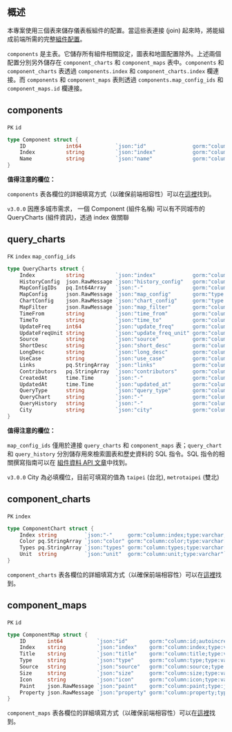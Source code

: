## 概述

本專案使用三個表來儲存儀表板組件的配置。當這些表連接 (join) 起來時，將能組成前端所需的完整[組件配置](/front-end/introduction-to-components)。

`components` 是主表。它儲存所有組件相關設定，圖表和地圖配置除外。上述兩個配置分別另外儲存在 `component_charts` 和 `component_maps` 表中。`components` 和 `component_charts` 表透過 `components.index` 和 `component_charts.index` 欄連接。而 `components` 和 `component_maps` 表則透過 `components.map_config_ids` 和 `component_maps.id` 欄連接。

## components

`PK` `id`

```go
type Component struct {
	ID             int64           `json:"id"               gorm:"column:id;autoincrement;primaryKey"`
	Index          string          `json:"index"            gorm:"column:index;type:varchar;unique;not null"`
	Name           string          `json:"name"             gorm:"column:name;type:varchar;not null"`
}
```

**值得注意的欄位：**

`components` 表各欄位的詳細填寫方式（以確保前端相容性）可以在[這裡](/front-end/introduction-to-components)找到。

`v3.0.0`
因應多城市需求， 一個 Component (組件名稱) 可以有不同城市的 QueryCharts (組件資訊)，透過 index 做關聯



## query_charts

`FK` `index` `map_config_ids`

```go
type QueryCharts struct {
	Index          string          `json:"index"            gorm:"column:index;type:varchar;unique;not null"     `
	HistoryConfig  json.RawMessage `json:"history_config"   gorm:"column:history_config;type:json"`
	MapConfigIDs   pq.Int64Array   `json:"-"                gorm:"column:map_config_ids;type:integer[]"`
	MapConfig      json.RawMessage `json:"map_config"       gorm:"type:json"`
	ChartConfig    json.RawMessage `json:"chart_config"     gorm:"type:json"`
	MapFilter      json.RawMessage `json:"map_filter"       gorm:"column:map_filter;type:json"`
	TimeFrom       string          `json:"time_from"        gorm:"column:time_from;type:varchar"`
	TimeTo         string          `json:"time_to"          gorm:"column:time_to;type:varchar"`
	UpdateFreq     int64           `json:"update_freq"      gorm:"column:update_freq;type:integer"`
	UpdateFreqUnit string          `json:"update_freq_unit" gorm:"column:update_freq_unit;type:varchar"`
	Source         string          `json:"source"           gorm:"column:source;type:varchar"`
	ShortDesc      string          `json:"short_desc"       gorm:"column:short_desc;type:text"`
	LongDesc       string          `json:"long_desc"        gorm:"column:long_desc;type:text"`
	UseCase        string          `json:"use_case"         gorm:"column:use_case;type:text"`
	Links          pq.StringArray  `json:"links"            gorm:"column:links;type:text[]"`
	Contributors   pq.StringArray  `json:"contributors"     gorm:"column:contributors;type:text[]"`
	CreatedAt      time.Time       `json:"-"                gorm:"column:created_at;type:timestamp with time zone;not null"`
	UpdatedAt      time.Time       `json:"updated_at"       gorm:"column:updated_at;type:timestamp with time zone;not null"`
	QueryType      string          `json:"query_type"       gorm:"column:query_type;type:varchar"`
	QueryChart     string          `json:"-"                gorm:"column:query_chart;type:text"`
	QueryHistory   string          `json:"-"                gorm:"column:query_history;type:text"`
	City           string          `json:"city"             gorm:"column:city;type:text"`
}
```

**值得注意的欄位：**

`map_config_ids` 僅用於連接 `query_charts` 和 `component_maps` 表；`query_chart` 和 `query_history` 分別儲存用來檢索圖表和歷史資料的 SQL 指令。SQL 指令的相關撰寫指南可以在 [組件資料 API 文章](/back-end/component-data-apis)中找到。

`v3.0.0`
City 為必填欄位，目前可填寫的值為 `taipei` (台北), `metrotaipei` (雙北)


## component_charts

`PK` `index`

```go
type ComponentChart struct {
	Index string         `json:"-"     gorm:"column:index;type:varchar;primaryKey"     `
	Color pq.StringArray `json:"color" gorm:"column:color;type:varchar[]"`
	Types pq.StringArray `json:"types" gorm:"column:types;type:varchar[]"`
	Unit  string         `json:"unit"  gorm:"column:unit;type:varchar"`
}
```

`component_charts` 表各欄位的詳細填寫方式（以確保前端相容性）可以在[這裡](/front-end/supported-chart-types)找到。

## component_maps

`PK` `id`

```go
type ComponentMap struct {
	ID       int64           `json:"id"       gorm:"column:id;autoincrement;primaryKey"`
	Index    string          `json:"index"    gorm:"column:index;type:varchar;not null"     `
	Title    string          `json:"title"    gorm:"column:title;type:varchar;not null"`
	Type     string          `json:"type"     gorm:"column:type;type:varchar;not null"`
	Source   string          `json:"source"   gorm:"column:source;type:varchar;not null"`
	Size     string          `json:"size"     gorm:"column:size;type:varchar"`
	Icon     string          `json:"icon"     gorm:"column:icon;type:varchar"`
	Paint    json.RawMessage `json:"paint"    gorm:"column:paint;type:json"`
	Property json.RawMessage `json:"property" gorm:"column:property;type:json"`
}
```

`component_maps` 表各欄位的詳細填寫方式（以確保前端相容性）可以在[這裡](/front-end/supported-map-types)找到。